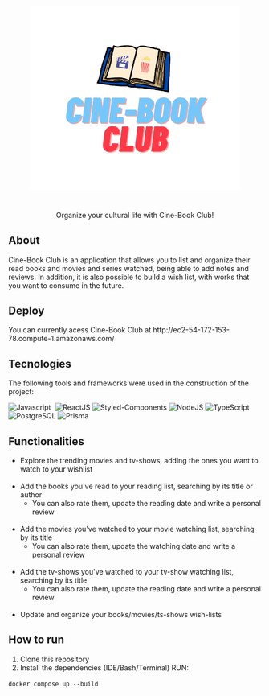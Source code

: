 <div align="center"><img src="frontend/src/assets/img/newlogo.png" width="420px">
<h1 margin-top="-100px"> </h1>

Organize your cultural life with Cine-Book Club!
  <br>
  </div>
</div>
 <h2>About</h2>
Cine-Book Club is an application that allows you to list and organize their read books and movies and series watched, being able to add notes and reviews. In addition, it is also possible to build a wish list, with works that you want to consume in the future.
  <br>
   <h2>Deploy</h2>
You can currently acess Cine-Book Club at http://ec2-54-172-153-78.compute-1.amazonaws.com/
  <br>
 <h2>Tecnologies</h2>
 The following tools and frameworks were used in the construction of the project:
 <br>
 <p>

![Javascript](https://img.shields.io/badge/JavaScript-323330?style=for-the-badge&logo=javascript&logoColor=F7DF1E)
<img src="https://img.shields.io/badge/Express.js-e9967a?style=for-the-badge&logo=express&logoColor=white" alt=""/>
![ReactJS](https://img.shields.io/badge/ReactJS-13cf35?style=for-the-badge&logo=react&logoColor=080808)
![Styled-Components](https://img.shields.io/badge/Styled-Components-61DAFB?style=for-the-badge&logo=styledcomponents&logoColor=61DAFB)
![NodeJS](https://img.shields.io/badge/NodeJS-F7DF1E?style=for-the-badge&logo=node.js&logoColor=080808)
![TypeScript](https://img.shields.io/badge/TypeScript-E4405F?style=for-the-badge&logo=typescript&logoColor=ffffff)
![PostgreSQL](https://img.shields.io/badge/PostgreSQL-78586f?style=for-the-badge&logo=PostgreSQL&logoColor=ffffff)
![Prisma](https://img.shields.io/badge/Prisma-b57edc?style=for-the-badge&logo=Prisma&logoColor=ffffff)
<img src="https://img.shields.io/badge/AWS-%23FF9900.svg?style=for-the-badge&logo=amazon-aws&logoColor=white" alt=""/>
<img src="https://img.shields.io/badge/docker-%230db7ed.svg?style=for-the-badge&logo=docker&logoColor=white" alt=""/>

</p>

 <h2>Functionalities</h2>
  <ul>
    <li> Explore the trending movies and tv-shows, adding the ones you want to watch to your wishlist</li>
  <br>
      <li>Add the books you've read to your reading list, searching by its title or author
        <ul> 
            <li>You can also rate them, update the reading date and write a personal review</li>
        </ul>  
      </li>
  <br>
        <li>Add the movies you've watched to your movie watching list, searching by its title
        <ul> 
            <li>You can also rate them, update the watching date and write a personal review</li>
        </ul>  
      </li>
  <br>
        <li>Add the tv-shows you've watched to your tv-show watching list, searching by its title
        <ul> 
            <li>You can also rate them, update the reading date and write a personal review</li>
        </ul>  
      </li>
<br>
  <li> Update and organize your books/movies/ts-shows wish-lists </li>
  
  </ul>


 <h2>How to run</h2>

1. Clone this repository
2. Install the dependencies (IDE/Bash/Terminal)
RUN:


```docker compose up --build```
